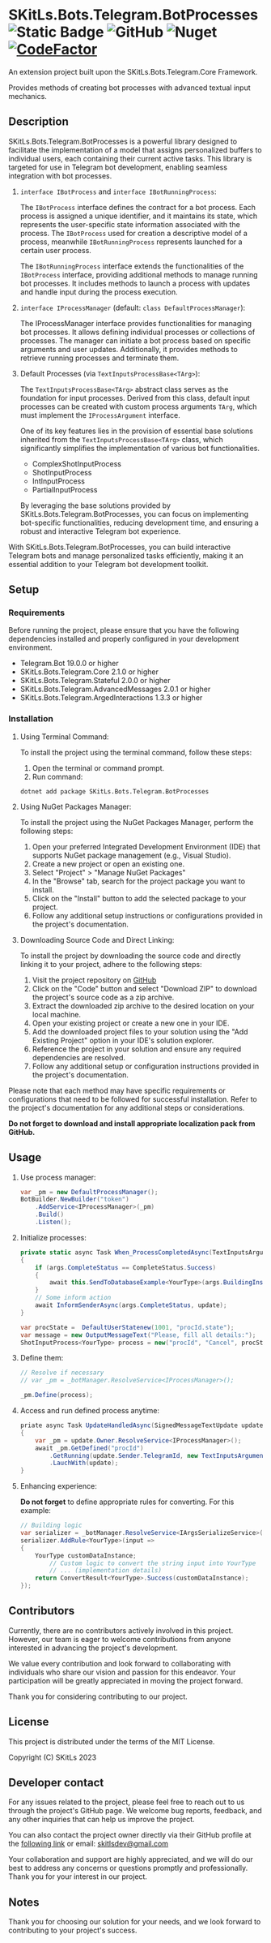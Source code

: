 # SKitLs.Bots.Telegram.BotProcesses ![Static Badge](https://img.shields.io/badge/Follow%20GitHub%20-%20black?logo=github&link=https%3A%2F%2Fgithub.com%2FSargeras02%2FSKitLs.Bots.Telegram.git) ![GitHub](https://img.shields.io/github/license/Sargeras02/SKitLs.Bots.Telegram) ![Nuget](https://img.shields.io/nuget/v/SKitLs.Bots.Telegram.BotProcesses) [![CodeFactor](https://www.codefactor.io/repository/github/sargeras02/skitls.bots.telegram/badge)](https://www.codefactor.io/repository/github/sargeras02/skitls.bots.telegram)

An extension project built upon the SKitLs.Bots.Telegram.Core Framework.

Provides methods of creating bot processes with advanced textual input mechanics.

## Description

SKitLs.Bots.Telegram.BotProcesses is a powerful library designed to facilitate the implementation of a model that assigns personalized
buffers to individual users, each containing their current active tasks.
This library is targeted for use in Telegram bot development, enabling seamless integration with bot processes.

1. `interface IBotProcess` and `interface IBotRunningProcess`:

    The `IBotProcess` interface defines the contract for a bot process.
    Each process is assigned a unique identifier, and it maintains its state, which represents the user-specific state information
    associated with the process. The `IBotProcess` used for creation a descriptive model of a process, meanwhile `IBotRunningProcess`
    represents launched for a certain user process.

    The `IBotRunningProcess` interface extends the functionalities of the `IBotProcess` interface, providing additional methods to manage running bot processes.
    It includes methods to launch a process with updates and handle input during the process execution.

2. `interface IProcessManager` (default: `class DefaultProcessManager`):

    The IProcessManager interface provides functionalities for managing bot processes.
    It allows defining individual processes or collections of processes.
    The manager can initiate a bot process based on specific arguments and user updates.
    Additionally, it provides methods to retrieve running processes and terminate them.

3. Default Processes (via `TextInputsProcessBase<TArg>`):

    The `TextInputsProcessBase<TArg>` abstract class serves as the foundation for input processes.
    Derived from this class, default input processes can be created with custom process arguments `TArg`, which must implement the `IProcessArgument` interface.

    One of its key features lies in the provision of essential base solutions inherited from the `TextInputsProcessBase<TArg>` class,
    which significantly simplifies the implementation of various bot functionalities.
    
    * ComplexShotInputProcess
    * ShotInputProcess
    * IntInputProcess
    * PartialInputProcess
    
    By leveraging the base solutions provided by SKitLs.Bots.Telegram.BotProcesses, you can focus on implementing bot-specific functionalities,
    reducing development time, and ensuring a robust and interactive Telegram bot experience.

With SKitLs.Bots.Telegram.BotProcesses, you can build interactive Telegram bots and manage personalized tasks efficiently,
making it an essential addition to your Telegram bot development toolkit.


## Setup

### Requirements

Before running the project, please ensure that you have the following dependencies installed and properly configured in your development environment.

- Telegram.Bot 19.0.0 or higher
- SKitLs.Bots.Telegram.Core 2.1.0 or higher
- SKitLs.Bots.Telegram.Stateful 2.0.0 or higher
- SKitLs.Bots.Telegram.AdvancedMessages 2.0.1 or higher
- SKitLs.Bots.Telegram.ArgedInteractions 1.3.3 or higher

### Installation

1. Using Terminal Command:
    
    To install the project using the terminal command, follow these steps:

    1. Open the terminal or command prompt.
    2. Run command:
    
    ```
    dotnet add package SKitLs.Bots.Telegram.BotProcesses
    ```

2. Using NuGet Packages Manager:

    To install the project using the NuGet Packages Manager, perform the following steps:

    1. Open your preferred Integrated Development Environment (IDE) that supports NuGet package management (e.g., Visual Studio).
    2. Create a new project or open an existing one.
    3. Select "Project" > "Manage NuGet Packages"
    4. In the "Browse" tab, search for the project package you want to install.
    5. Click on the "Install" button to add the selected package to your project.
    5. Follow any additional setup instructions or configurations provided in the project's documentation.

3. Downloading Source Code and Direct Linking:

    To install the project by downloading the source code and directly linking it to your project, adhere to the following steps:

    1. Visit the project repository on [GitHub](https://github.com/Sargeras02/SKitLs.Bots.Telegram.git)
    2. Click on the "Code" button and select "Download ZIP" to download the project's source code as a zip archive.
    3. Extract the downloaded zip archive to the desired location on your local machine.
    4. Open your existing project or create a new one in your IDE.
    5. Add the downloaded project files to your solution using the "Add Existing Project" option in your IDE's solution explorer.
    6. Reference the project in your solution and ensure any required dependencies are resolved.
    7. Follow any additional setup or configuration instructions provided in the project's documentation.

Please note that each method may have specific requirements or configurations that need to be followed for successful installation.
Refer to the project's documentation for any additional steps or considerations.

**Do not forget to download and install appropriate localization pack from GitHub.**

## Usage

1. Use process manager:

    ```C#
    var _pm = new DefaultProcessManager();
    BotBuilder.NewBuilder("token")
        .AddService<IProcessManager>(_pm)
        .Build()
        .Listen();
    ```

2. Initialize processes:

    ```C#
    private static async Task When_ProcessCompletedAsync(TextInputsArguments<YourType> args, SignedMessageTextUpdate update)
    {
        if (args.CompleteStatus == CompleteStatus.Success)
        {
            await this.SendToDatabaseExample<YourType>(args.BuildingInstance);
        }
        // Some inform action
        await InformSenderAsync(args.CompleteStatus, update);
    }
    ```

    ```C#
    var procState =  DefaultUserStatenew(1001, "procId.state");
    var message = new OutputMessageText("Please, fill all details:");
    ShotInputProcess<YourType> process = new("procId", "Cancel", procState, message, When_ProcessCompletedAsync);
    ```

3. Define them:

    ```C#
    // Resolve if necessary
    // var _pm = _botManager.ResolveService<IProcessManager>();

    _pm.Define(process);
    ```

4. Access and run defined process anytime:

    ```C#
    priate async Task UpdateHandledAsync(SignedMessageTextUpdate update)
    {
        var _pm = update.Owner.ResolveService<IProcessManager>();
        await _pm.GetDefined("procId")
            .GetRunning(update.Sender.TelegramId, new TextInputsArguments(new YourType()))
            .LauchWith(update);
    }
    ```

5. Enhancing experience:

    **Do not forget** to define appropriate rules for converting. For this example:

    ```C#
    // Building logic
    var serializer = _botManager.ResolveService<IArgsSerializeService>();
    serializer.AddRule<YourType>(input =>
    {
        YourType customDataInstance;
            // Custom logic to convert the string input into YourType
            // ... (implementation details)
        return ConvertResult<YourType>.Success(customDataInstance);
    });
    ```

## Contributors

Currently, there are no contributors actively involved in this project.
However, our team is eager to welcome contributions from anyone interested in advancing the project's development.

We value every contribution and look forward to collaborating with individuals who share our vision and passion for this endeavor.
Your participation will be greatly appreciated in moving the project forward.

Thank you for considering contributing to our project.

## License

This project is distributed under the terms of the MIT License.

Copyright (C) SKitLs 2023

## Developer contact

For any issues related to the project, please feel free to reach out to us through the project's GitHub page.
We welcome bug reports, feedback, and any other inquiries that can help us improve the project.

You can also contact the project owner directly via their GitHub profile at the [following link](https://github.com/SKitLs-dev) or email: skitlsdev@gmail.com

Your collaboration and support are highly appreciated, and we will do our best to address any concerns or questions promptly and professionally.
Thank you for your interest in our project.

## Notes

Thank you for choosing our solution for your needs, and we look forward to contributing to your project's success.
